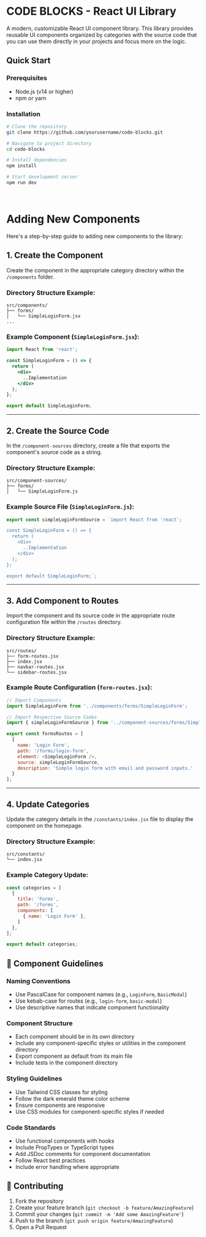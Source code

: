 # CODE BLOCKS - React UI Library

A modern, customizable React UI component library. This library provides reusable UI components organized by categories with the source code that you can use them directly in your projects and focus more on the logic.

## Quick Start

### Prerequisites
- Node.js (v14 or higher)
- npm or yarn

### Installation

```bash
# Clone the repository
git clone https://github.com/yourusername/code-blocks.git

# Navigate to project directory
cd code-blocks

# Install dependencies
npm install

# Start development server
npm run dev
```
<br />

# Adding New Components

Here's a step-by-step guide to adding new components to the library:

## 1. Create the Component

Create the component in the appropriate category directory within the `/components` folder.

### Directory Structure Example:
```
src/components/
├── forms/
│   └── SimpleLoginForm.jsx
...
```

### Example Component (`SimpleLoginForm.jsx`):
```jsx
import React from 'react';

const SimpleLoginForm = () => {
  return (
    <div>
      ..Implementation 
    </div>
  );
};

export default SimpleLoginForm;
```

---

## 2. Create the Source Code

In the `/component-sources` directory, create a file that exports the component's source code as a string.

### Directory Structure Example:
```
src/component-sources/
├── forms/
│   └── SimpleLoginForm.js
```

### Example Source File (`SimpleLoginForm.js`):
```javascript
export const simpleLoginFormSource = `import React from 'react';

const SimpleLoginForm = () => {
  return (
    <div>
      ..Implementation
    </div>
  );
};

export default SimpleLoginForm;`;
```

---

## 3. Add Component to Routes

Import the component and its source code in the appropriate route configuration file within the `/routes` directory.

### Directory Structure Example:
```
src/routes/
├── form-routes.jsx
├── index.jsx
├── navbar-routes.jsx
└── sidebar-routes.jsx
```

### Example Route Configuration (`form-routes.jsx`):
```javascript
// Import Components
import SimpleLoginForm from '../components/forms/SimpleLoginForm';

// Import Respective Source Codes
import { simpleLoginFormSource } from '../component-sources/forms/SimpleLoginForm';

export const formsRoutes = [
  {
    name: 'Login Form',
    path: '/forms/login-form',
    element: <SimpleLoginForm />,
    source: simpleLoginFormSource,
    description: 'Simple login form with email and password inputs.'
  }
];
```

---

## 4. Update Categories

Update the category details in the `/constants/index.jsx` file to display the component on the homepage.

### Directory Structure Example:
```
src/constants/
└── index.jsx
```

### Example Category Update:
```javascript
const categories = [
  {
    title: 'Forms',
    path: '/forms',
    components: [
      { name: 'Login Form' },
    ]
  },
];

export default categories;
```

## 📝 Component Guidelines

### Naming Conventions
- Use PascalCase for component names (e.g., `LoginForm`, `BasicModal`)
- Use kebab-case for routes (e.g., `login-form`, `basic-modal`)
- Use descriptive names that indicate component functionality

### Component Structure
- Each component should be in its own directory
- Include any component-specific styles or utilities in the component directory
- Export component as default from its main file
- Include tests in the component directory

### Styling Guidelines
- Use Tailwind CSS classes for styling
- Follow the dark emerald theme color scheme
- Ensure components are responsive
- Use CSS modules for component-specific styles if needed

### Code Standards
- Use functional components with hooks
- Include PropTypes or TypeScript types
- Add JSDoc comments for component documentation
- Follow React best practices
- Include error handling where appropriate

## 🤝 Contributing

1. Fork the repository
2. Create your feature branch (`git checkout -b feature/AmazingFeature`)
3. Commit your changes (`git commit -m 'Add some AmazingFeature'`)
4. Push to the branch (`git push origin feature/AmazingFeature`)
5. Open a Pull Request
